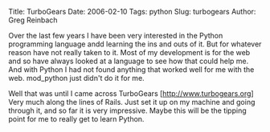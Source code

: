 Title: TurboGears
Date: 2006-02-10
Tags: python
Slug: turbogears
Author: Greg Reinbach

Over the last few years I have been very interested in the Python programming language andd learning the ins and outs of it. But for whatever reason have not really taken to it. Most of my development is for the web and so have always looked at a language to see how that could help me. And with Python I had not found anything that worked well for me with the web. mod_python just didn't do it for me.

Well that was until I came across TurboGears [<a href="http://www.turbogears.org">http://www.turbogears.org</a>] Very much along the lines of Rails. Just set it up on my machine and going through it, and so far it is very impressive. Maybe this will be the tipping point for me to really get to learn Python.
